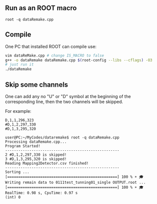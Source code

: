 ## Run as an ROOT macro
`root -q dataRemake.cpp`
## Compile
One PC that installed ROOT can compile use:
```bash
vim dataReMake.cpp # change IS_MACRO to false
g++ -o dataRemake dataRemake.cpp $(root-config --libs --cflags) -O3
# just run it
./dataRemake
```

## Skip some channels
One can add any no "U" or "D" symbol at the beginning of the corresponding line, then the two channels will be skipped.

For example:
```text
D,1,1,296,323
#D,1,2,297,330
#D,1,3,295,320
```

```text
user@PC:~/MyCodes/dataremake$ root -q dataRemake.cpp 
Processing dataRemake.cpp...
Program Started!
----------------------------------------------------
2 #D,1,2,297,330 is skipped!
3 #D,1,3,295,320 is skipped!
Reading Mapping2Detector.csv finished!
----------------------------------------------------
Sorting ...
[==================================================] 100 % ☀ 🎓
Writing remain data to 0111test_tunning01_single OUTPUT.root ...
[==================================================] 100 % ☀ 🎓
RealTime: 0.98 s, CpuTime: 0.97 s
(int) 0

```